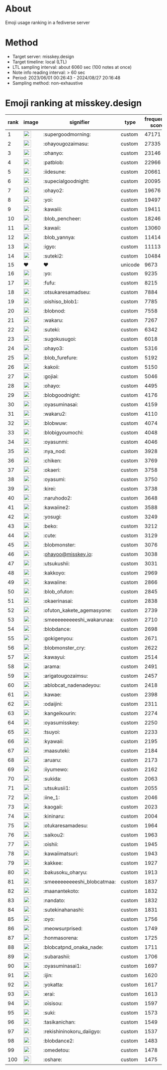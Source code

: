 # About
Emoji usage ranking in a fediverse server

# Method
- Target server: misskey.design
- Target timeline: local (LTL)
- LTL sampling interval: about 6060 sec (100 notes at once)
- Note info reading interval: > 60 sec
- Period: 2023/06/01 00:26:43 - 2024/08/27 20:16:48 
- Sampling method: non-exhaustive

# Emoji ranking at misskey.design

|rank|image|signifier|type|frequency score|
|----|----|----|----|----|
|1|<img height="24" src="https://misskey.design/emoji/supergoodmorning.webp">|:supergoodmorning:|custom|47171|
|2|<img height="24" src="https://misskey.design/emoji/ohayougozaimasu.webp">|:ohayougozaimasu:|custom|27335|
|3|<img height="24" src="https://misskey.design/emoji/ohanyo.webp">|:ohanyo:|custom|23146|
|4|<img height="24" src="https://misskey.design/emoji/patblob.webp">|:patblob:|custom|22966|
|5|<img height="24" src="https://misskey.design/emoji/iidesune.webp">|:iidesune:|custom|20661|
|6|<img height="24" src="https://misskey.design/emoji/supecialgoodnight.webp">|:supecialgoodnight:|custom|20095|
|7|<img height="24" src="https://misskey.design/emoji/ohayo2.webp">|:ohayo2:|custom|19676|
|8|<img height="24" src="https://misskey.design/emoji/yoi.webp">|:yoi:|custom|19497|
|9|<img height="24" src="https://misskey.design/emoji/kawaiii.webp">|:kawaiii:|custom|19411|
|10|<img height="24" src="https://misskey.design/emoji/blob_pencheer.webp">|:blob_pencheer:|custom|18246|
|11|<img height="24" src="https://misskey.design/emoji/kawaii.webp">|:kawaii:|custom|13060|
|12|<img height="24" src="https://misskey.design/emoji/blob_yannya.webp">|:blob_yannya:|custom|11414|
|13|<img height="24" src="https://misskey.design/emoji/igyo.webp">|:igyo:|custom|11113|
|14|<img height="24" src="https://misskey.design/emoji/suteki2.webp">|:suteki2:|custom|10484|
|15|❤|❤|unicode|9673|
|16|<img height="24" src="https://misskey.design/emoji/yo.webp">|:yo:|custom|9235|
|17|<img height="24" src="https://misskey.design/emoji/fufu.webp">|:fufu:|custom|8215|
|18|<img height="24" src="https://misskey.design/emoji/otsukaresamadseu.webp">|:otsukaresamadseu:|custom|7884|
|19|<img height="24" src="https://misskey.design/emoji/oishiso_blob1.webp">|:oishiso_blob1:|custom|7785|
|20|<img height="24" src="https://misskey.design/emoji/blobnod.webp">|:blobnod:|custom|7558|
|21|<img height="24" src="https://misskey.design/emoji/wakaru.webp">|:wakaru:|custom|7267|
|22|<img height="24" src="https://misskey.design/emoji/suteki.webp">|:suteki:|custom|6342|
|23|<img height="24" src="https://misskey.design/emoji/sugokusugoi.webp">|:sugokusugoi:|custom|6018|
|24|<img height="24" src="https://misskey.design/emoji/ohayo3.webp">|:ohayo3:|custom|5316|
|25|<img height="24" src="https://misskey.design/emoji/blob_furefure.webp">|:blob_furefure:|custom|5192|
|26|<img height="24" src="https://misskey.design/emoji/kakoii.webp">|:kakoii:|custom|5150|
|27|<img height="24" src="https://misskey.design/emoji/gojiai.webp">|:gojiai:|custom|5046|
|28|<img height="24" src="https://misskey.design/emoji/ohayo.webp">|:ohayo:|custom|4495|
|29|<img height="24" src="https://misskey.design/emoji/blobgoodnight.webp">|:blobgoodnight:|custom|4176|
|30|<img height="24" src="https://misskey.design/emoji/oyasuminasai.webp">|:oyasuminasai:|custom|4159|
|31|<img height="24" src="https://misskey.design/emoji/wakaru2.webp">|:wakaru2:|custom|4110|
|32|<img height="24" src="https://misskey.design/emoji/blobwuw.webp">|:blobwuw:|custom|4074|
|33|<img height="24" src="https://misskey.design/emoji/blobigyoumochi.webp">|:blobigyoumochi:|custom|4048|
|34|<img height="24" src="https://misskey.design/emoji/oyasunmi.webp">|:oyasunmi:|custom|4046|
|35|<img height="24" src="https://misskey.design/emoji/nya_nod.webp">|:nya_nod:|custom|3928|
|36|<img height="24" src="https://misskey.design/emoji/chiken.webp">|:chiken:|custom|3769|
|37|<img height="24" src="https://misskey.design/emoji/okaeri.webp">|:okaeri:|custom|3758|
|38|<img height="24" src="https://misskey.design/emoji/oyasumi.webp">|:oyasumi:|custom|3750|
|39|<img height="24" src="https://misskey.design/emoji/kirei.webp">|:kirei:|custom|3738|
|40|<img height="24" src="https://misskey.design/emoji/naruhodo2.webp">|:naruhodo2:|custom|3648|
|41|<img height="24" src="https://misskey.design/emoji/kawaiine2.webp">|:kawaiine2:|custom|3588|
|42|<img height="24" src="https://misskey.design/emoji/yosugi.webp">|:yosugi:|custom|3249|
|43|<img height="24" src="https://misskey.design/emoji/beko.webp">|:beko:|custom|3212|
|44|<img height="24" src="https://misskey.design/emoji/cute.webp">|:cute:|custom|3129|
|45|<img height="24" src="https://misskey.design/emoji/blobmonster.webp">|:blobmonster:|custom|3076|
|46|<img height="24" src="https://misskey.design/emoji/ohayoo.webp">|:ohayoo@misskey.io:|custom|3038|
|47|<img height="24" src="https://misskey.design/emoji/utsukushii.webp">|:utsukushii:|custom|3031|
|48|<img height="24" src="https://misskey.design/emoji/kakkoyo.webp">|:kakkoyo:|custom|2969|
|49|<img height="24" src="https://misskey.design/emoji/kawaiine.webp">|:kawaiine:|custom|2866|
|50|<img height="24" src="https://misskey.design/emoji/blob_ofuton.webp">|:blob_ofuton:|custom|2845|
|51|<img height="24" src="https://misskey.design/emoji/okaerinasai.webp">|:okaerinasai:|custom|2838|
|52|<img height="24" src="https://misskey.design/emoji/ofuton_kakete_agemasyone.webp">|:ofuton_kakete_agemasyone:|custom|2739|
|53|<img height="24" src="https://misskey.design/emoji/smeeeeeeeeeshi_wakarunaa.webp">|:smeeeeeeeeeshi_wakarunaa:|custom|2710|
|54|<img height="24" src="https://misskey.design/emoji/blobdance.webp">|:blobdance:|custom|2698|
|55|<img height="24" src="https://misskey.design/emoji/gokigenyou.webp">|:gokigenyou:|custom|2671|
|56|<img height="24" src="https://misskey.design/emoji/blobmonster_cry.webp">|:blobmonster_cry:|custom|2622|
|57|<img height="24" src="https://misskey.design/emoji/kawayui.webp">|:kawayui:|custom|2514|
|58|<img height="24" src="https://misskey.design/emoji/arama.webp">|:arama:|custom|2491|
|59|<img height="24" src="https://misskey.design/emoji/arigatougozaimsu.webp">|:arigatougozaimsu:|custom|2457|
|60|<img height="24" src="https://misskey.design/emoji/ablobcat_nadenadeyou.webp">|:ablobcat_nadenadeyou:|custom|2418|
|61|<img height="24" src="https://misskey.design/emoji/kawae.webp">|:kawae:|custom|2398|
|62|<img height="24" src="https://misskey.design/emoji/odaijini.webp">|:odaijini:|custom|2311|
|63|<img height="24" src="https://misskey.design/emoji/kangeikourin.webp">|:kangeikourin:|custom|2274|
|64|<img height="24" src="https://misskey.design/emoji/oyasumisskey.webp">|:oyasumisskey:|custom|2250|
|65|<img height="24" src="https://misskey.design/emoji/tsuyoi.webp">|:tsuyoi:|custom|2233|
|66|<img height="24" src="https://misskey.design/emoji/kyawaii.webp">|:kyawaii:|custom|2195|
|67|<img height="24" src="https://misskey.design/emoji/maasuteki.webp">|:maasuteki:|custom|2184|
|68|<img height="24" src="https://misskey.design/emoji/aruaru.webp">|:aruaru:|custom|2173|
|69|<img height="24" src="https://misskey.design/emoji/iiyumewo.webp">|:iiyumewo:|custom|2162|
|70|<img height="24" src="https://misskey.design/emoji/sukida.webp">|:sukida:|custom|2063|
|71|<img height="24" src="https://misskey.design/emoji/utsukusii1.webp">|:utsukusii1:|custom|2055|
|72|<img height="24" src="https://misskey.design/emoji/iine_1.webp">|:iine_1:|custom|2046|
|73|<img height="24" src="https://misskey.design/emoji/kaogaii.webp">|:kaogaii:|custom|2023|
|74|<img height="24" src="https://misskey.design/emoji/kininaru.webp">|:kininaru:|custom|2004|
|75|<img height="24" src="https://misskey.design/emoji/otukaresamadesu.webp">|:otukaresamadesu:|custom|1964|
|76|<img height="24" src="https://misskey.design/emoji/saikou2.webp">|:saikou2:|custom|1963|
|77|<img height="24" src="https://misskey.design/emoji/oishii.webp">|:oishii:|custom|1945|
|78|<img height="24" src="https://misskey.design/emoji/kawaiimatsuri.webp">|:kawaiimatsuri:|custom|1943|
|79|<img height="24" src="https://misskey.design/emoji/kakkee.webp">|:kakkee:|custom|1927|
|80|<img height="24" src="https://misskey.design/emoji/bakusoku_oharyu.webp">|:bakusoku_oharyu:|custom|1913|
|81|<img height="24" src="https://misskey.design/emoji/smeeeeeeeeeshi_blobcatmaa.webp">|:smeeeeeeeeeshi_blobcatmaa:|custom|1837|
|82|<img height="24" src="https://misskey.design/emoji/maanantekoto.webp">|:maanantekoto:|custom|1832|
|83|<img height="24" src="https://misskey.design/emoji/nandato.webp">|:nandato:|custom|1832|
|84|<img height="24" src="https://misskey.design/emoji/sutekinahanashi.webp">|:sutekinahanashi:|custom|1831|
|85|<img height="24" src="https://misskey.design/emoji/oyo.webp">|:oyo:|custom|1756|
|86|<img height="24" src="https://misskey.design/emoji/meowsurprised.webp">|:meowsurprised:|custom|1749|
|87|<img height="24" src="https://misskey.design/emoji/honmasorena.webp">|:honmasorena:|custom|1725|
|88|<img height="24" src="https://misskey.design/emoji/blobcatpnd_onaka_nade.webp">|:blobcatpnd_onaka_nade:|custom|1711|
|89|<img height="24" src="https://misskey.design/emoji/subarashii.webp">|:subarashii:|custom|1706|
|90|<img height="24" src="https://misskey.design/emoji/oyasuminasai1.webp">|:oyasuminasai1:|custom|1697|
|91|<img height="24" src="https://misskey.design/emoji/ijin.webp">|:ijin:|custom|1620|
|92|<img height="24" src="https://misskey.design/emoji/yokatta.webp">|:yokatta:|custom|1617|
|93|<img height="24" src="https://misskey.design/emoji/erai.webp">|:erai:|custom|1613|
|94|<img height="24" src="https://misskey.design/emoji/oisisou.webp">|:oisisou:|custom|1597|
|95|<img height="24" src="https://misskey.design/emoji/suki.webp">|:suki:|custom|1573|
|96|<img height="24" src="https://misskey.design/emoji/tasikanichan.webp">|:tasikanichan:|custom|1549|
|97|<img height="24" src="https://misskey.design/emoji/rekishininokoru_daiigyo.webp">|:rekishininokoru_daiigyo:|custom|1537|
|98|<img height="24" src="https://misskey.design/emoji/blobdance2.webp">|:blobdance2:|custom|1483|
|99|<img height="24" src="https://misskey.design/emoji/omedetou.webp">|:omedetou:|custom|1478|
|100|<img height="24" src="https://misskey.design/emoji/oshare.webp">|:oshare:|custom|1475|
